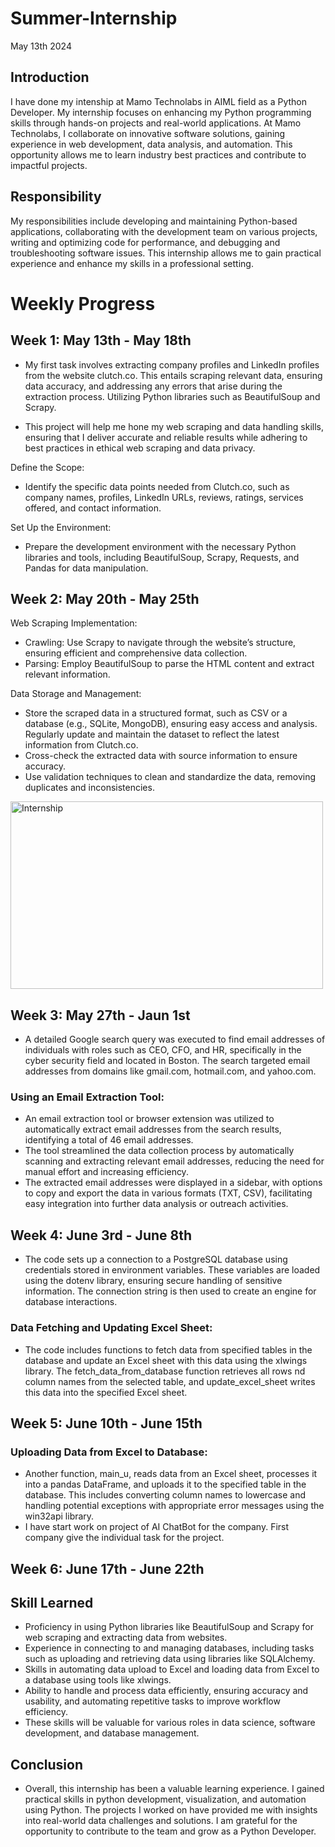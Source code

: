 # Summer-Internship
May 13th 2024

## Introduction

I have done my intenship at Mamo Technolabs in AIML field as a Python Developer. My internship focuses on enhancing my Python programming skills through hands-on projects and real-world applications. At Mamo Technolabs, I collaborate on innovative software solutions, gaining experience in web development, data analysis, and automation. This opportunity allows me to learn industry best practices and contribute to impactful projects.

## Responsibility

My responsibilities include developing and maintaining Python-based applications, collaborating with the development team on various projects, writing and optimizing code for performance, and debugging and troubleshooting software issues. This internship allows me to gain practical experience and enhance my skills in a professional setting.

# Weekly Progress

## Week 1: May 13th - May 18th

- My first task involves extracting company profiles and LinkedIn profiles from the website clutch.co. This entails scraping relevant data, ensuring data accuracy, and addressing any errors that arise during the extraction process. Utilizing Python libraries such as BeautifulSoup and Scrapy.

- This project will help me hone my web scraping and data handling skills, ensuring that I deliver accurate and reliable results while adhering to best practices in ethical web scraping and data privacy.

Define the Scope:
- Identify the specific data points needed from Clutch.co, such as company names, profiles, LinkedIn URLs, reviews, ratings, services offered, and contact information.

Set Up the Environment:
- Prepare the development environment with the necessary Python libraries and tools, including BeautifulSoup, Scrapy, Requests, and Pandas for data manipulation.

## Week 2: May 20th - May 25th

Web Scraping Implementation:
- Crawling: Use Scrapy to navigate through the website’s structure, ensuring efficient and comprehensive data collection.
- Parsing: Employ BeautifulSoup to parse the HTML content and extract relevant information.

Data Storage and Management:
- Store the scraped data in a structured format, such as CSV or a database (e.g., SQLite, MongoDB), ensuring easy access and analysis. Regularly update and maintain the dataset to reflect the latest information from Clutch.co.
- Cross-check the extracted data with source information to ensure accuracy.
- Use validation techniques to clean and standardize the data, removing duplicates and inconsistencies.

<img src="https://github.com/22AIML043OmSarvaiya/Summer-Internship/assets/120238186/b4f78e47-3aae-4f7a-bf85-e3d4a8b04aeb" width="500" height="300" alt="Internship" />

  ## Week 3: May 27th - Jaun 1st
   - A detailed Google search query was executed to find email addresses of individuals with roles such as CEO, CFO, and HR, specifically in the cyber security field and located in Boston. The search targeted 
     email addresses from domains like gmail.com, hotmail.com, and yahoo.com.
   ### Using an Email Extraction Tool:
   - An email extraction tool or browser extension was utilized to automatically extract email addresses from the search results, identifying a total of 46 email addresses.
   - The tool streamlined the data collection process by automatically scanning and extracting relevant email addresses, reducing the need for manual effort and increasing efficiency.
   - The extracted email addresses were displayed in a sidebar, with options to copy and export the data in various formats (TXT, CSV), facilitating easy integration into further data analysis or outreach 
    activities.


 ## Week 4: June 3rd - June 8th
   - The code sets up a connection to a PostgreSQL database using credentials stored in environment variables. These variables are loaded using the dotenv library, ensuring secure handling of sensitive 
     information. The connection string is then used to create an engine for database interactions.
   ### Data Fetching and Updating Excel Sheet:
   - The code includes functions to fetch data from specified tables in the database and update an Excel sheet with this data using the xlwings library. The fetch_data_from_database function retrieves all rows nd 
    column names from the selected table, and update_excel_sheet writes this data into the specified Excel sheet.

 ## Week 5: June 10th - June 15th
 ### Uploading Data from Excel to Database:
   - Another function, main_u, reads data from an Excel sheet, processes it into a pandas DataFrame, and uploads it to the specified table in the database. This includes converting column names to lowercase and 
     handling potential exceptions with appropriate error messages using the win32api library.
   - I have start work on project of AI ChatBot for the company. First company give the individual task for the project.

 ## Week 6: June 17th - June 22th



  ## Skill Learned
   - Proficiency in using Python libraries like BeautifulSoup and Scrapy for web scraping and extracting data from websites.
   - Experience in connecting to and managing databases, including tasks such as uploading and retrieving data using libraries like SQLAlchemy.
   - Skills in automating data upload to Excel and loading data from Excel to a database using tools like xlwings.
   - Ability to handle and process data efficiently, ensuring accuracy and usability, and automating repetitive tasks to improve workflow efficiency.
   - These skills will be valuable for various roles in data science, software development, and database management.

 ## Conclusion 
   - Overall, this internship has been a valuable learning experience. I gained practical skills in python development, visualization, and automation using Python. The projects I worked on have provided me with 
     insights into real-world data challenges and solutions. I am grateful for the opportunity to contribute to the team and grow as a Python Developer.
